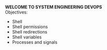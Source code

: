 **WELCOME TO SYSTEM ENGINEERING DEVOPS**
<br>
Objectives:<br>
* Shell
* Shell permissions
* Shell redirections
* Shell variables
* Processes and signals
